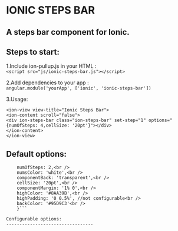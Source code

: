 IONIC STEPS BAR
================================

A steps bar component for Ionic. 
---------------------------------

Steps to start:
---------------------------------

1.Include ion-pullup.js in your HTML : <br />
    ```<script src="js/ionic-steps-bar.js"></script>```

2.Add dependencies to your app : <br />
   ```angular.module('yourApp', ['ionic', 'ionic-steps-bar'])```

3.Usage: <br />

```<ion-view view-title="Ionic Steps Bar">```<br />
    ```<ion-content scroll="false">```<br />
        ```<div ion-steps-bar class="ion-steps-bar" set-step="1" options="{numOfSteps: 4,cellSize: '20pt'}"></div>```<br />
    ```</ion-content>```<br />
```</ion-view>```<br />

Default options:
---------------------------------
```options = {<br />
    numOfSteps: 2,<br />
    numsColor: 'white',<br />
    componentBack: 'transparent',<br />
    cellSize: '20pt',<br />
    componentMargin: '1% 0',<br />
    highColor: '#8AA39B',<br />
    highPadding: '0 0.5%', //not configurable<br />
    backColor: '#95D9C3'<br />
    }```

Configurable options:
---------------------------------
